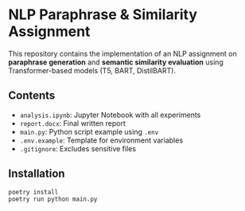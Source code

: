 # NLP Paraphrase & Similarity Assignment

This repository contains the implementation of an NLP assignment on **paraphrase generation** and **semantic similarity evaluation** using Transformer-based models (T5, BART, DistilBART).

## Contents
- `analysis.ipynb`: Jupyter Notebook with all experiments
- `report.docx`: Final written report
- `main.py`: Python script example using `.env`
- `.env.example`: Template for environment variables
- `.gitignore`: Excludes sensitive files

## Installation
```bash
poetry install
poetry run python main.py
